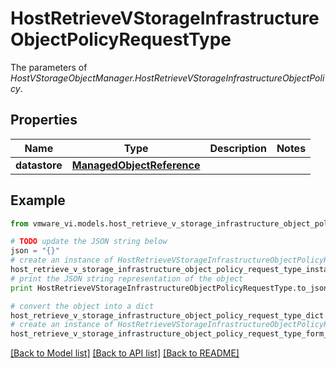 # HostRetrieveVStorageInfrastructureObjectPolicyRequestType

The parameters of *HostVStorageObjectManager.HostRetrieveVStorageInfrastructureObjectPolicy*. 

## Properties
Name | Type | Description | Notes
------------ | ------------- | ------------- | -------------
**datastore** | [**ManagedObjectReference**](ManagedObjectReference.md) |  | 

## Example

```python
from vmware_vi.models.host_retrieve_v_storage_infrastructure_object_policy_request_type import HostRetrieveVStorageInfrastructureObjectPolicyRequestType

# TODO update the JSON string below
json = "{}"
# create an instance of HostRetrieveVStorageInfrastructureObjectPolicyRequestType from a JSON string
host_retrieve_v_storage_infrastructure_object_policy_request_type_instance = HostRetrieveVStorageInfrastructureObjectPolicyRequestType.from_json(json)
# print the JSON string representation of the object
print HostRetrieveVStorageInfrastructureObjectPolicyRequestType.to_json()

# convert the object into a dict
host_retrieve_v_storage_infrastructure_object_policy_request_type_dict = host_retrieve_v_storage_infrastructure_object_policy_request_type_instance.to_dict()
# create an instance of HostRetrieveVStorageInfrastructureObjectPolicyRequestType from a dict
host_retrieve_v_storage_infrastructure_object_policy_request_type_form_dict = host_retrieve_v_storage_infrastructure_object_policy_request_type.from_dict(host_retrieve_v_storage_infrastructure_object_policy_request_type_dict)
```
[[Back to Model list]](../README.md#documentation-for-models) [[Back to API list]](../README.md#documentation-for-api-endpoints) [[Back to README]](../README.md)


